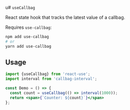u# `useCallbag`

React state hook that tracks the latest value of a callbag.

Requires `use-callbag`:
```bash
npm add use-callbag
# or
yarn add use-callbag
```

## Usage

```jsx
import {useCallbag} from 'react-use';
import interval from 'callbag-interval';

const Demo = () => {
  const count = useCallbag(() => interval(1000));
  return <span>{`Counter: ${count}`}</span>
};
```
